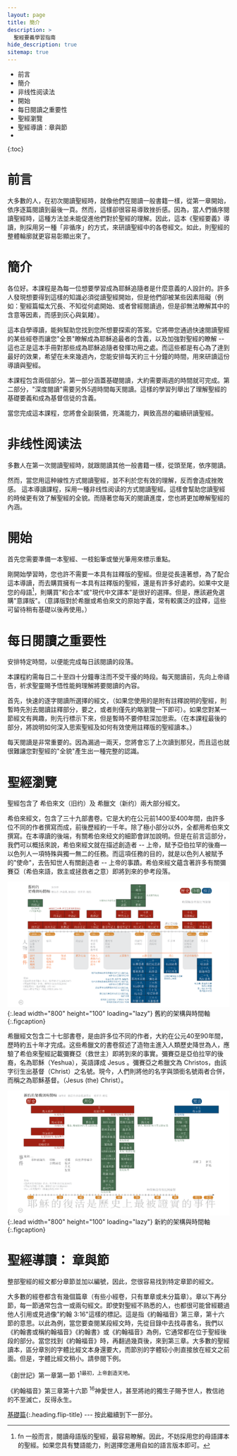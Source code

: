 ```yaml
---
layout: page
title: 簡介
description: >
  聖經要義學習指南
hide_description: true
sitemap: true
---
```

* 前言
* 簡介
* 非线性阅读法
* 開始
* 每日閱讀之重要性
* 聖經瀏覽
* 聖經導讀：章與節
* 
{:toc}

# 前言
大多數的人，在初次閱讀聖經時，就像他們在閱讀一般書籍一樣，從第一章開始，依序逐篇閱讀到最後一頁。然而，這樣卻很容易導致挫折感。因為，當人們循序閱讀聖經時，這種方法並未能促進他們對於聖經的理解。因此，這本《聖經要義》導讀，則採用另一種「非循序」的方式，來研讀聖經中的各卷經文。如此，則聖經的整體輪廓就更容易彰顯出來了。

# 簡介
各位好。本課程是為每一位想要學習成為耶穌追隨者是什麼意義的人設計的。許多人發現想要得到這樣的知識必須從讀聖經開始，但是他們卻被某些因素阻礙（例如：聖經篇幅太冗長、不知從何處開始、或者曾經閱讀過，但是卻無法瞭解其中的含意等因素，而感到灰心與氣餧）。

<span class="bbsg_highlight">這本自學導讀，</span>能夠幫助您找到您所想要探索的答案。它將帶您通過快速閱讀聖經的某些經卷而讓您<span class="bbsg_highlight">"全景"</span>瞭解成為耶穌追最者的含義，以及加強對聖經的瞭解 -- 這也正是這本手冊對那些成為耶穌追隨者發揮功用之處。而這些都是有心為了達到最好的效果，希望在未來幾週內，您能安排每天約<span class="bbsg_highlight">三十分鐘的</span>時間，用來研讀這份導讀與聖經。

本課程包含兩<span class="bbsg_highlight">個部分。</span>第一部分涵蓋基礎閱讀，大約需要兩週的時間就可完成。第二部分，"深度閱讀"需要另外5週時間每天閱讀。這樣的學習列舉出了理解聖經的基礎要義和成為基督信徒的含義。

當您完成這本課程，<span class="bbsg_highlight">您將會全副裝備，充滿能力，興致高昂的</span>繼續研讀聖經。

# 非线性阅读法
多數人在第一次閱讀聖經時，就跟閱讀其他一般書籍一樣，從頭至尾，依序閱讀。

然而，當您用這种線性方式閱讀聖經，並不利於您有效的理解，反而會造成挫敗感。 <span class="bbsg_highlight">這本導讀課程，採用一種非线性阅读的方式閱讀聖經。</span>這樣會幫助您讀聖經的時候更有效了解聖經的全貌。而隨著您每天的閱讀進度，您也將更加瞭解聖經的內涵。

# 開始
首先您需要準備一本聖經、一枝鉛筆或螢光筆用來標示重點。

剛開始學習時，您也許不需要一本具有註釋版的聖經。但是從長遠著想，為了配合這本導讀，而去購買擁有一本具有註釋版的聖經，還是有許多好處的。如果中文是您的母語[^1]，則購買"和合本"或"現代中文譯本"是很好的選擇。但是，應該避免選購"意譯版"。（意譯版對於希臘或希伯來文的原始字義，常有較廣泛的詮釋，這些可留待稍有基礎以後再使用。）

[^1]: fn 一般而言，閱讀母語版的聖經，最容易瞭解。因此，不妨採用您的母語譯本的聖經。如果您具有雙語能力，則選擇您運用自如的語言版本即可。

# 每日閱讀之重要性
<span class="bbsg_highlight">安排特定時間</span>，以便能完成每日該閱讀的段落。

本課程約需每日<span class="bbsg_highlight">二十至四十分鐘專注而不受干擾的時段</span>。每天閱讀前，先向上帝禱告，祈求聖靈賜予悟性能夠理解將要閱讀的內容。

首先，<span class="bbsg_highlight">快速的逐字閱讀所選擇的經文</span>，（如果您使用的是附有註釋說明的聖經，則暫時先別去閱讀註釋部分，要之，或者則僅先約略瀏覽一下即可）。如果您對某一節經文有興趣，則先行標示下來，但是暫時不要停駐深加思索。（在本課程最後的部分，將說明如何深入思索聖經及如何有效使用註釋版的聖經讀本。）

<span class="bbsg_highlight">每天閱讀是非常重要的。</span>因為漏過一兩天，您將會忘了上次讀到那兒，而且這也就很難讓您對聖經的"全貌"產生出一種完整的認識。

# 聖經瀏覽
聖經包含了 <span class="bbsg_highlight">希伯來文</span>（旧约）及 <span class="bbsg_highlight">希臘文</span>（新约）兩大部分經文。

希伯來經文，包含了<span class="bbsg_highlight">三十九部書卷</span>。它是大約在公元前1400至400年間，由許多位不同的作者撰寫而成，前後歷經約一千年。除了極小部分以外，全都用希伯來文撰寫。在本導讀的後端，有關希伯來经文的細節會詳加說明。但是在前言這部分，我們可以概括來說，希伯來經文就在描述創造者 -- <span class="bbsg_highlight">上帝</span>，賦予亞伯拉罕的後裔<span class="bbsg_highlight">—以色列人</span>一項特殊與獨一無二的任務。而這項任務的目的，就是以色列人被賦予的"使命"，去告知世人有關創造者 -- 上帝的事蹟。希伯來經文蘊含著許多有關彌賽亞（希伯來語，救主或拯救者之意）即將到來的參考段落。

![Full-width image](../assets/img/projects/bstottraditional.png){:.lead width="800" height="100" loading="lazy"}
舊約的架構與時間軸
{:.figcaption}

希臘經文包含二十七部書卷，是由許多位不同的作者，大約在公元40至90年間，歷時約五十年才完成。这些希臘文的書卷叙述了造物主進入人類歷史降世為人，應驗了希伯來聖經記載彌賽亞（救世主）即將到來的事實。彌賽亞是亞伯拉罕的後裔，名為耶穌（Yeshua），英語譯成 Jesus 。彌賽亞之希臘文為 Christos，由該字衍生出基督（Christ）之名號。現今，人們則將他的名字與頭銜名號兩者合併，而稱之為耶穌基督。（Jesus (the) Christ）。

![Full-width image](../assets/img/projects/bstnttraditional.png){:.lead width="800" height="100" loading="lazy"}
新約的架構與時間軸
{:.figcaption}

# 聖經導讀： 章與節
整部聖經的經文都分章節並加以編號，因此，您很容易找到特定章節的經文。

大多數的經卷都含有幾個篇章（有些小經卷，只有單章或未分篇章）。章以下再分節，每一節通常包含一或兩句經文。即使對聖經不熟悉的人，也都很可能曾經聽過他人引用或見過像<span class="bbsg_highlight">"約翰 3:16"</span>這樣的標記。這是指《約翰福音》第三章，第十六節的意思。以此為例，當您要查閱某段經文時，先從目錄中去找尋書名，我們以《約翰書或稱約翰福音》《約翰書》或《約翰福音》為例，它通常都在位于聖經後段的部分。當您找到《約翰福音》時，再翻過幾頁後，來到第三章。大多數的聖經讀本，區分章別的字體比經文本身還要大，而節別的字體较小則直接放在經文之前面。但是，字體比經文稍小。<span class="bbsg_highlight">請參閱下例。</span>

<span class="bbsg_highlight">《創世記》第一章第一節</span>
1<sup>1</span>最初，上帝創造天地。

<span class="bbsg_highlight">《約翰福音》第三章第十六節</span>
<sup>16</sup>神愛世人，甚至將祂的獨生子賜予世人，教信祂的不至滅亡，反得永生。

[基礎篇](基礎篇.md){:.heading.flip-title} --- 按此繼續到下一部分。